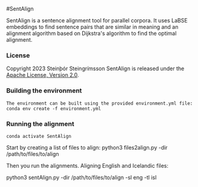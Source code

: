 #SentAlign

SentAlign is a sentence alignment tool for parallel corpora. 
It uses LaBSE embeddings to find sentence pairs that are similar in meaning 
and an alignment algorithm based on Dijkstra's algorithm to find the optimal alignment.

### License 
Copyright 2023 Steinþór Steingrímsson
SentAlign is released under the [Apache License, Version 2.0](LICENSE).


### Building the environment
```
The environment can be built using the provided environment.yml file:
conda env create -f environment.yml
```

### Running the alignment
```
conda activate SentAlign
```
Start by creating a list of files to align:
python3 files2align.py -dir /path/to/files/to/align

Then you run the alignments. Aligning English and Icelandic files:

python3 sentAlign.py -dir /path/to/files/to/align -sl eng -tl isl
